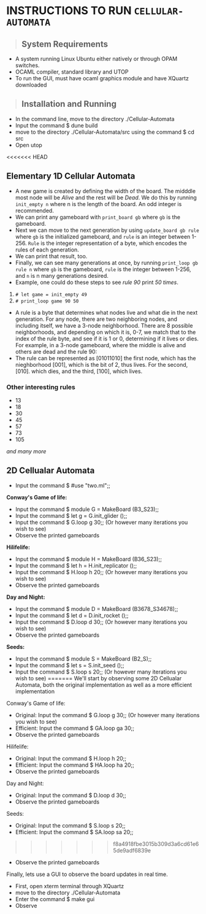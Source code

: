 # INSTRUCTIONS TO RUN `CELLULAR-AUTOMATA`

>## System Requirements
- A system running Linux Ubuntu either natively or through OPAM switches.
- OCAML compiler, standard library and UTOP
- To run the GUI, must have ocaml graphics module and have XQuartz downloaded

>## Installation and Running
- In the command line, move to the directory ./Cellular-Automata
- Input the command $ dune build
- move to the directory ./Cellular-Automata/src using the command $ cd src
- Open utop

<<<<<<< HEAD
## Elementary 1D Cellular Automata
- A new game is created by defining the width of the board. The midddle most node will be *Alive* and the rest will be *Dead*. We do this by running `init_empty n` where n is the length of the board. An odd integer is recommended.
- We can print any gameboard with `print_board gb` where `gb` is the gameboard. 
- Next we can move to the next generation by using `update_board gb rule` where `gb` is the initialized gameboard, and `rule` is an integer between 1-256. `Rule` is the integer representation of a byte, which encodes the rules of each generation.
- We can print that result, too. 
- Finally, we can see many generations at once, by running `print_loop gb rule n` where `gb` is the gameboard, `rule` is the integer between 1-256, and `n` is n many generations desired.
- Example, one could do these steps to see *rule 90* print *50 times*.
1. `# let game = init_empty 49`
2. `# print_loop game 90 50`

- A rule is a byte that determines what nodes live and what die in the next generation. For any node, there are two neighboring nodes, and including itself, we have a 3-node neighborhood. There are 8 possible neighborhoods, and depending on which it is, 0-7, we match that to the index of the rule byte, and see if it is 1 or 0, determining if it lives or dies. For example, in a 3-node gameboard, where the middle is alive and others are dead and the rule 90: 
- The rule can be represented as [01011010] the first node, which has the nieghborhood [001], which is the bit of 2, thus lives. For the second, [010]. which dies, and the third, [100], which lives.

### Other interesting rules
- 13
- 18
- 30
- 45
- 57
- 73
- 105

*and many more*

## 2D Cellualar Automata
- Input the command $ #use "two.ml";;

**Conway's Game of life:**
- Input the command $ module G = MakeBoard (B3_S23);;
- Input the command $ let g = G.init_glider ();;
- Input the command $ G.loop g 30;; (Or however many iterations you wish to see)
- Observe the printed gameboards

**Hilifelife:**
- Input the command $ module H = MakeBoard (B36_S23);;
- Input the command $ let h = H.init_replicator ();;
- Input the command $ H.loop h 20;; (Or however many iterations you wish to see)
- Observe the printed gameboards

**Day and Night:**
- Input the command $ module D = MakeBoard (B3678_S34678);;
- Input the command $ let d = D.init_rocket ();;
- Input the command $ D.loop d 30;; (Or however many iterations you wish to see)
- Observe the printed gameboards

**Seeds:**
- Input the command $ module S = MakeBoard (B2_S);;
- Input the command $ let s = S.init_seed ();;
- Input the command $ S.loop s 20;; (Or however many iterations you wish to see)
=======
We'll start by observing some 2D Cellualar Automata, both the original 
implementation as well as a more efficient implementation

Conway's Game of life:
- Original: Input the command $ G.loop g 30;; 
(Or however many iterations you wish to see)
- Efficient: Input the command $ GA.loop ga 30;;
- Observe the printed gameboards

Hilifelife:
- Original: Input the command $ H.loop h 20;;
- Efficient: Input the command $ HA.loop ha 20;;
- Observe the printed gameboards

Day and Night:
- Original: Input the command $ D.loop d 30;;
- Observe the printed gameboards

Seeds:
- Original: Input the command $ S.loop s 20;;
- Efficient: Input the command $ SA.loop sa 20;;
>>>>>>> f8a4918fbe3015b309d3a6cd61e65de9adf6839e
- Observe the printed gameboards





Finally, lets use a GUI to observe the board updates in real time.
- First, open xterm terminal through XQuartz
- move to the directory ./Cellular-Automata
- Enter the command $ make gui
- Observe